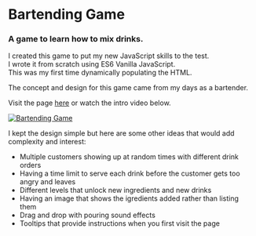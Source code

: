 # Bartending Game

### A game to learn how to mix drinks.

I created this game to put my new JavaScript skills to the test.  
I wrote it from scratch using ES6 Vanilla JavaScript.  
This was my first time dynamically populating the HTML.

The concept and design for this game came from my days as a bartender.

Visit the page [here](http://marthadawn.com/Bartender%20Game/index.html "Bartending Game") or watch the intro video below.

[![Bartending Game](http://img.youtube.com/vi/zLNYzg27QPk/0.jpg)](http://www.youtube.com/watch?v=zLNYzg27QPk "Bartending Game")

I kept the design simple but here are some other ideas that would add complexity and interest:
- Multiple customers showing up at random times with different drink orders
- Having a time limit to serve each drink before the customer gets too angry and leaves
- Different levels that unlock new ingredients and new drinks
- Having an image that shows the igredients added rather than listing them
- Drag and drop with pouring sound effects
- Tooltips that provide instructions when you first visit the page
